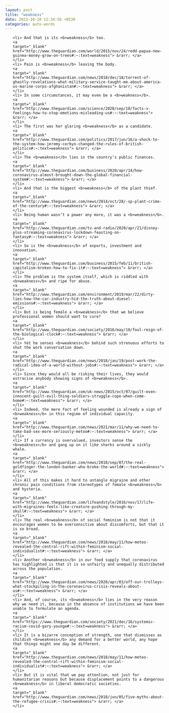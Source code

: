 ```yaml
---
layout: post
title: "weakness"
date: 2023-10-10 12:34:56 +0530
categories: auto-words
---
```

<ol>

    <li> And that is its <b>weakness</b> too.
    <a 
    target="_blank" 
    href="http://www.theguardian.com/world/2015/nov/24/redd-papua-new-guinea-money-grow-on-trees#:~:text=weakness"> &rarr; </a>
    </li>
    <li> Pain is <b>weakness</b> leaving the body.
    <a 
    target="_blank" 
    href="http://www.theguardian.com/news/2018/dec/18/torrent-of-ghastly-revelations-what-military-service-taught-me-about-america-us-marine-corps-afghanistan#:~:text=weakness"> &rarr; </a>
    </li>
    <li> In some circumstances, it may even be a <b>weakness</b>.
    <a 
    target="_blank" 
    href="http://www.theguardian.com/science/2020/sep/10/facts-v-feelings-how-to-stop-emotions-misleading-us#:~:text=weakness"> &rarr; </a>
    </li>
    <li> The first was her glaring <b>weakness</b> as a candidate.
    <a 
    target="_blank" 
    href="http://www.theguardian.com/politics/2017/jun/16/a-shock-to-the-system-how-jeremy-corbyn-changed-the-rules-of-british-politics#:~:text=weakness"> &rarr; </a>
    </li>
    <li> The <b>weakness</b> lies in the country’s public finances.
    <a 
    target="_blank" 
    href="http://www.theguardian.com/business/2020/apr/14/how-coronavirus-almost-brought-down-the-global-financial-system#:~:text=weakness"> &rarr; </a>
    </li>
    <li> And that is the biggest <b>weakness</b> of the plant thief.
    <a 
    target="_blank" 
    href="http://www.theguardian.com/news/2014/oct/28/-sp-plant-crime-of-the-century#:~:text=weakness"> &rarr; </a>
    </li>
    <li> Being human wasn’t a power any more, it was a <b>weakness</b>.
    <a 
    target="_blank" 
    href="http://www.theguardian.com/tv-and-radio/2020/apr/21/disney-plus-streaming-coronavirus-lockdown-feasting-on-fantasy#:~:text=weakness"> &rarr; </a>
    </li>
    <li> So is the <b>weakness</b> of exports, investment and innovation.
    <a 
    target="_blank" 
    href="http://www.theguardian.com/business/2015/feb/11/british-capitalism-broken-how-to-fix-it#:~:text=weakness"> &rarr; </a>
    </li>
    <li> The problem is the system itself, which is riddled with <b>weakness</b> and ripe for abuse.
    <a 
    target="_blank" 
    href="http://www.theguardian.com/environment/2019/mar/22/dirty-lies-how-the-car-industry-hid-the-truth-about-diesel-emissions#:~:text=weakness"> &rarr; </a>
    </li>
    <li> But is being female a <b>weakness</b> that we believe professional women should want to cure?
    <a 
    target="_blank" 
    href="http://www.theguardian.com/society/2016/may/10/foul-reign-of-the-biological-clock#:~:text=weakness"> &rarr; </a>
    </li>
    <li> Yet he senses <b>weakness</b> behind such strenuous efforts to shut the work conversation down.
    <a 
    target="_blank" 
    href="http://www.theguardian.com/news/2018/jan/19/post-work-the-radical-idea-of-a-world-without-jobs#:~:text=weakness"> &rarr; </a>
    </li>
    <li> Since they would all be risking their lives, they would ostracise anybody showing signs of <b>weakness</b>.
    <a 
    target="_blank" 
    href="http://www.theguardian.com/uk-news/2015/oct/07/guilt-even-innocent-guilt-evil-thing-soldiers-struggle-cope-when-come-home#:~:text=weakness"> &rarr; </a>
    </li>
    <li> Indeed, the mere fact of feeling wounded is already a sign of <b>weakness</b> in this regime of individual capacity.
    <a 
    target="_blank" 
    href="http://www.theguardian.com/news/2021/mar/11/why-we-need-to-take-bad-sex-more-seriously-metoo#:~:text=weakness"> &rarr; </a>
    </li>
    <li> If a currency is overvalued, investors sense the <b>weakness</b> and gang up on it like sharks around a sickly whale.
    <a 
    target="_blank" 
    href="http://www.theguardian.com/news/2018/sep/07/the-real-goldfinger-the-london-banker-who-broke-the-world#:~:text=weakness"> &rarr; </a>
    </li>
    <li> All of this makes it hard to untangle migraine and other chronic pain conditions from stereotypes of female <b>weakness</b> and hysteria.
    <a 
    target="_blank" 
    href="http://www.theguardian.com/lifeandstyle/2016/nov/17/life-with-migraines-feels-like-creature-pushing-through-my-skull#:~:text=weakness"> &rarr; </a>
    </li>
    <li> The real <b>weakness</b> of social feminism is not that it encourages women to be oversensitive about discomforts, but that it is so broad.
    <a 
    target="_blank" 
    href="http://www.theguardian.com/news/2018/may/11/how-metoo-revealed-the-central-rift-within-feminism-social-individualist#:~:text=weakness"> &rarr; </a>
    </li>
    <li> Another <b>weakness</b> in our food supply that coronavirus has highlighted is that it is so unfairly and unequally distributed across the population.
    <a 
    target="_blank" 
    href="http://www.theguardian.com/news/2020/apr/03/off-our-trolleys-what-stockpiling-in-the-coronavirus-crisis-reveals-about-us#:~:text=weakness"> &rarr; </a>
    </li>
    <li> And, of course, its <b>weakness</b> lies in the very reason why we need it, because in the absence of institutions we have been unable to formulate an agenda.
    <a 
    target="_blank" 
    href="https://www.theguardian.com/society/2021/dec/16/systemic-racism-covid-gary-younge#:~:text=weakness"> &rarr; </a>
    </li>
    <li> It is a bizarre conception of strength, one that dismisses as childish <b>weakness</b> any demand for a better world, any hope that things might one day be different.
    <a 
    target="_blank" 
    href="http://www.theguardian.com/news/2018/may/11/how-metoo-revealed-the-central-rift-within-feminism-social-individualist#:~:text=weakness"> &rarr; </a>
    </li>
    <li> But it is vital that we pay attention, not just for humanitarian reasons but because displacement points to a dangerous <b>weakness</b> in liberal democratic societies.
    <a 
    target="_blank" 
    href="http://www.theguardian.com/news/2018/jun/05/five-myths-about-the-refugee-crisis#:~:text=weakness"> &rarr; </a>
    </li>